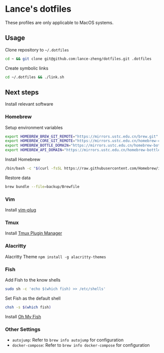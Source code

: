 # Lance's dotfiles

These profiles are only applicable to MacOS systems.

## Usage

Clone repository to `~/.dotfiles`

```sh
cd ~ && git clone git@github.com:lance-zheng/dotfiles.git .dotfiles
```

Create symbolic links

```sh
cd ~/.dotfiles && ./link.sh
```

## Next steps

Install relevant software

### Homebrew

Setup environment variables

```sh
export HOMEBREW_BREW_GIT_REMOTE="https://mirrors.ustc.edu.cn/brew.git"
export HOMEBREW_CORE_GIT_REMOTE="https://mirrors.ustc.edu.cn/homebrew-core.git"
export HOMEBREW_BOTTLE_DOMAIN="https://mirrors.ustc.edu.cn/homebrew-bottles"
export HOMEBREW_API_DOMAIN="https://mirrors.ustc.edu.cn/homebrew-bottles/api"
```

Install Homebrew

```sh
/bin/bash -c "$(curl -fsSL https://raw.githubusercontent.com/Homebrew/install/HEAD/install.sh)"
```

Restore data

```sh
brew bundle --file=backup/Brewfile
```

### Vim

Install [vim-plug](https://github.com/junegunn/vim-plug)

### Tmux

Install [Tmux Plugin Manager](https://github.com/tmux-plugins/tpm)

### Alacritty

Alacritty Theme `npm install -g alacritty-themes`

### Fish

Add Fish to the know shells

```sh
sudo sh -c 'echo $(which fish) >> /etc/shells'
```

Set Fish as the default shell

```sh
chsh -s $(which fish)
```

Install [Oh My Fish](https://get.oh-my.fish)

### Other Settings

- `autojump`: Refer to `brew info autojump` for configuration
- `docker-compose`: Refer to `brew info docker-compose` for configuration
